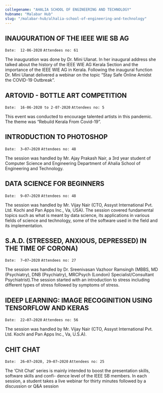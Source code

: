 ```yaml
---
collegename: "AHALIA SCHOOL OF ENGINEERING AND TECHNOLOGY"
hubname: "Malabar Hub"
slug: "/malabar-hub/alhalia-school-of-engineering-and-technology"
---
```


## INAUGURATION OF THE IEEE WIE SB AG
```Date:  12-06-2020```
```Attendees no: 61```


The inauguration was done by Dr. Mini Ulanat. In her inaugural address she talked about the history of the IEEE WIE AG Kerala Section and the importance of the IEEE WIE AG in Kerala. Following the inaugural function Dr. Mini Ulanat delivered a webinar on the topic “Stay Safe Online Amidst the COVID-19 Outbreak”.


## ARTOVID - BOTTLE ART COMPETITION
```Date:  16-06-2020 to 2-07-2020```
```Attendees no: 5```


This event was conducted to encourage talented artists in this pandemic. The theme was “Rebuild Kerala From Covid-19”.



## INTRODUCTION TO PHOTOSHOP


```Date:  3–07–2020```
```Attendees no: 48```

The session was handled by Mr. Ajay Prakash Nair, a 3rd year student of Computer Science and Engineering Department of Ahalia School of Engineering and Technology.




## DATA SCIENCE FOR BEGINNERS
```Date:  9–07–2020```
```Attendees no: 48```

The session was handled by Mr. Vijay Nair (CTO, Assyst International Pvt. Ltd. Kochi and Pan Apps Inc., Va, USA). The session covered fundamental topics such as what is meant by data science, its applications in various fields of science and technology, some of the software used in the field and its implementation.


## S.A.D. (STRESSED, ANXIOUS, DEPRESSED) IN THE TIME OF CORONA)


```Date:  7–07–2020```
```Attendees no: 27```

The session was handled by Dr. Sreenivasan Vazhoor Ramsingh (MBBS, MD (Psychiatry), DNB (Psychiatry), MRCPsych (London) Specialist/Consultant Psychiatrist).The session started with an introduction to stress including different types of stress followed by symptoms of stress.


## IDEEP LEARNING: IMAGE RECOGINITION USING TENSORFLOW AND KERAS
```Date:  22–07–2020```
```Attendees no: 56```

The session was handled by Mr. Vijay Nair (CTO, Assyst International Pvt. Ltd. Kochi and Pan Apps Inc., Va, U.S.A).


## CHIT CHAT


```Date:  26–07–2020, 29–07–2020```
```Attendees no: 25```

The ‘Chit Chat’ series is mainly intended to boost the presentation skills, software skills and confi- dence level of the IEEE SB members. In each session, a student takes a live webinar for thirty minutes followed by a discussion or Q&A session

